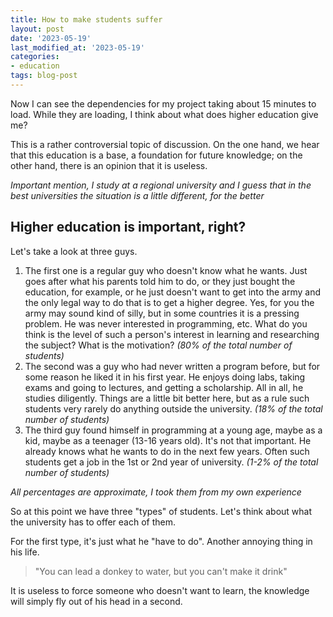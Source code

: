 ```yaml
---
title: How to make students suffer
layout: post
date: '2023-05-19'
last_modified_at: '2023-05-19'
categories:
- education
tags: blog-post
---
```


Now I can see the dependencies for my project taking about 15 minutes to load. While they are loading, I think about what does higher education give me?

This is a rather controversial topic of discussion. On the one hand, we hear that this education is a base, a foundation for future knowledge; on the other hand, there is an opinion that it is useless.

*Important mention, I study at a regional university and I guess that in the best universities the situation is a little different, for the better*

## Higher education is important, right?

Let's take a look at three guys. 

  1. The first one is a regular guy who doesn't know what he wants. Just goes after what his parents told him to do, or they just bought the education, for example, or he just doesn't want to get into the army and the only legal way to do that is to get a higher degree. Yes, for you the army may sound kind of silly, but in some countries it is a pressing problem. He was never interested in programming, etc. What do you think is the level of such a person's interest in learning and researching the subject? What is the motivation?    *(80% of the total number of students)*
  2. The second was a guy who had never written a program before, but for some reason he liked it in his first year. He enjoys doing labs, taking exams and going to lectures, and getting a scholarship. All in all, he studies diligently. Things are a little bit better here, but as a rule such students very rarely do anything outside the university. *(18% of the total number of students)*
  3. The third guy found himself in programming at a young age, maybe as a kid, maybe as a teenager (13-16 years old). It's not that important. He already knows what he wants to do in the next few years. Often such students get a job in the 1st or 2nd year of university. *(1-2% of the total number of students)*

*All percentages are approximate, I took them from my own experience*

So at this point we have three "types" of students. Let's think about what the university has to offer each of them. 

For the first type, it's just what he "have to do". Another annoying thing in his life. 

> "You can lead a donkey to water, but you can't make it drink"

It is useless to force someone who doesn't want to learn, the knowledge will simply fly out of his head in a second.

